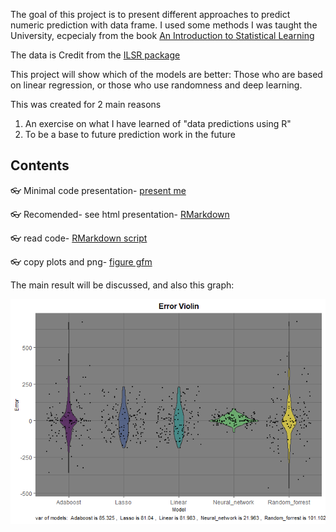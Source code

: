 The goal of this project is  to present different approaches to predict numeric prediction with data frame.
I used some methods I was taught the University, ecpecialy from the book [An Introduction to Statistical Learning](https://www.statlearning.com/)

The data is Credit from the [ILSR package](https://www.rdocumentation.org/packages/ISLR/versions/1.2/topics/Credit)

This project will show which of the models are better: Those who are based on linear regression,
or those who use randomness and deep learning.

This was created for 2 main reasons
1. An exercise on what I have learned of "data predictions using R"
2. To be a base to future prediction work in the future

## Contents
👓 Minimal code presentation- [present me](https://github.com/YoniGR94/my_credit_model_selection/blob/main/presentme.md)

👓 Recomended- see html presentation- [RMarkdown](https://github.com/YoniGR94/my_credit_model_selection/blob/main/Credit_my_deap_learnn_markdown.md)

👓 read code- [RMarkdown script](https://github.com/YoniGR94/my_credit_model_selection/blob/main/Credit_my_deap_learnn_markdown.Rmd)

👓 copy plots and png- [figure gfm](https://github.com/YoniGR94/my_credit_model_selection/tree/main/Credit_my_deap_learnn_markdown_files/figure-gfm)



The main result will be discussed,
and also this graph:

![](https://github.com/YoniGR94/my_credit_model_selection/blob/main/Credit_my_deap_learnn_markdown_files/figure-gfm/sum%20pred-1.png?raw=true)

